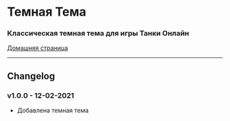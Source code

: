# Темная Тема

<h3>Классическая темная тема для игры Танки Онлайн</h3>

[Домашняя страница](https://tankidarktheme.github.io/)

<hr>

<h2>Changelog</h2>


### v1.0.0 - 12-02-2021

- Добавлена темная тема

